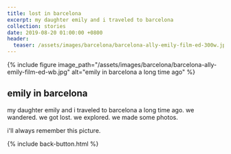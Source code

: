 ```yaml
---
title: lost in barcelona
excerpt: my daughter emily and i traveled to barcelona
collection: stories
date: 2019-08-20 01:00:00 +0800
header:
  teaser: /assets/images/barcelona/barcelona-ally-emily-film-ed-300w.jpg
---
```


{% include figure image_path="/assets/images/barcelona/barcelona-ally-emily-film-ed-wb.jpg" alt="emily in barcelona a long time ago" %}

## emily in barcelona

my daughter emily and i traveled to barcelona a long time ago. we wandered. we got lost. we explored. we made some photos.

i'll always remember this picture.

{% include back-button.html %}